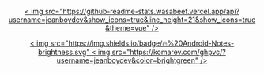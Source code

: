 
<!--
**jeanboydev/jeanboydev** is a ✨ _special_ ✨ repository because its `README.md` (this file) appears on your GitHub profile.

Here are some ideas to get you started:

- 🔭 I’m currently working on ...
- 🌱 I’m currently learning ...
- 👯 I’m looking to collaborate on ...
- 🤔 I’m looking for help with ...
- 💬 Ask me about ...
- 📫 How to reach me: ...
- 😄 Pronouns: ...
- ⚡ Fun fact: ...
-->


<p align="center">
  <a href=" ">
    < img src="https://github-readme-stats.wasabeef.vercel.app/api?username=jeanboydev&show_icons=true&line_height=21&show_icons=true&theme=vue" />
  </a >
</p >

<p align="center">
  <a href="https://github.com/jeanboydev/Android-ReadTheFuckingSourceCode">
    < img src="https://img.shields.io/badge/🔥%20Android-Notes-brightness.svg"
  </a >  
  <a href="https://github.com/jeanboydev">
    < img src="https://komarev.com/ghpvc/?username=jeanboydev&color=brightgreen" />
  </a >  
</p >
